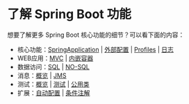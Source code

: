 # 了解 Spring Boot 功能

想要了解更多 Spring Boot 核心功能的细节？可以看下面的内容：

- 核心功能：[SpringApplication](https://docs.spring.io/spring-boot/docs/2.1.3.RELEASE/reference/html/boot-features-spring-application.html) | [外部配置](https://docs.spring.io/spring-boot/docs/2.1.3.RELEASE/reference/html/boot-features-external-config.html) | [Profiles](https://docs.spring.io/spring-boot/docs/2.1.3.RELEASE/reference/html/boot-features-profiles.html) | [日志](https://docs.spring.io/spring-boot/docs/2.1.3.RELEASE/reference/html/boot-features-logging.html)
- WEB应用：[MVC](https://docs.spring.io/spring-boot/docs/2.1.3.RELEASE/reference/html/boot-features-developing-web-applications.html#boot-features-spring-mvc) | [内嵌容器](https://docs.spring.io/spring-boot/docs/2.1.3.RELEASE/reference/html/boot-features-developing-web-applications.html#boot-features-embedded-container)
- 数据访问：[SQL](https://docs.spring.io/spring-boot/docs/2.1.3.RELEASE/reference/html/boot-features-sql.html) | [NO-SQL](https://docs.spring.io/spring-boot/docs/2.1.3.RELEASE/reference/html/boot-features-nosql.html)
- 消息：[概览](https://docs.spring.io/spring-boot/docs/2.1.3.RELEASE/reference/html/boot-features-messaging.html) | [JMS](https://docs.spring.io/spring-boot/docs/2.1.3.RELEASE/reference/html/boot-features-messaging.html#boot-features-jms)
- 测试：[概览](https://docs.spring.io/spring-boot/docs/2.1.3.RELEASE/reference/html/boot-features-testing.html) | [测试](https://docs.spring.io/spring-boot/docs/2.1.3.RELEASE/reference/html/boot-features-testing.html#boot-features-testing-spring-boot-applications) | [公用类](https://docs.spring.io/spring-boot/docs/2.1.3.RELEASE/reference/html/boot-features-testing.html#boot-features-test-utilities)
- 扩展：[自动配置](https://docs.spring.io/spring-boot/docs/2.1.3.RELEASE/reference/html/boot-features-developing-auto-configuration.html) | [条件注解](https://docs.spring.io/spring-boot/docs/2.1.3.RELEASE/reference/html/boot-features-developing-auto-configuration.html)
